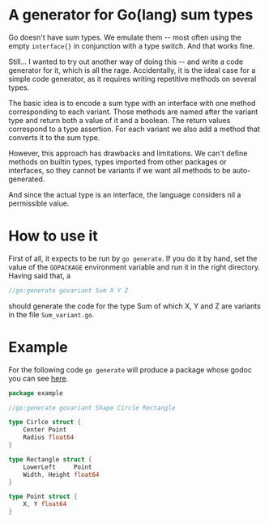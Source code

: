 # A generator for Go(lang) sum types

Go doesn't have sum types. We emulate them -- most often using the empty
`interface{}` in conjunction with a type switch. And that works fine.

Still... I wanted to try out another way of doing this -- and write a code
generator for it, which is all the rage. Accidentally, it is the ideal case for
a simple code generator, as it requires writing repetitive methods on several
types.

The basic idea is to encode a sum type with an interface with one method
corresponding to each variant. Those methods are named after the variant type
and return both a value of it and a boolean. The return values correspond to a
type assertion. For each variant we also add a method that converts it to the
sum type.

However, this approach has drawbacks and limitations. We can't define methods
on builtin types, types imported from other packages or interfaces, so they
cannot be variants if we want all methods to be auto-generated.

And since the actual type is an interface, the language considers nil a
permissible value.

# How to use it

First of all, it expects to be run by `go generate`. If you do it by hand, set
the value of the `GOPACKAGE` environment variable and run it in the right
directory. Having said that, a

```go
//go:generate govariant Sum X Y Z
```

should generate the code for the type Sum of which X, Y and Z are variants in
the file `Sum_variant.go`.

# Example

For the following code `go generate` will produce a package whose godoc you can
see [here](godoc.org/github.com/szabba/govariant/example).

```go
package example

//go:generate govariant Shape Circle Rectangle

type Cirlce struct {
	Center Point
	Radius float64
}

type Rectangle struct {
	LowerLeft     Point
	Width, Height float64
}

type Point struct {
	X, Y float64
}
```
